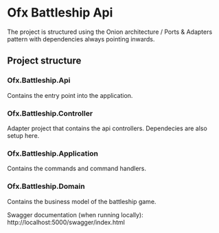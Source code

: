 # Ofx Battleship Api

The project is structured using the Onion architecture / Ports & Adapters pattern with dependencies always pointing inwards.

## Project structure
### Ofx.Battleship.Api
Contains the entry point into the application.

### Ofx.Battleship.Controller
Adapter project that contains the api controllers. Dependecies are also setup here.

### Ofx.Battleship.Application
Contains the commands and command handlers.

### Ofx.Battleship.Domain
Contains the business model of the battleship game.

Swagger documentation (when running locally): http://localhost:5000/swagger/index.html
